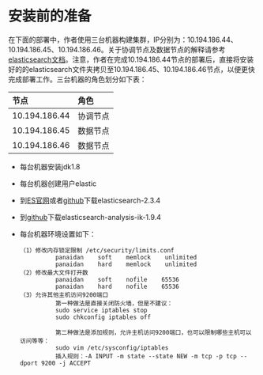 # 安装前的准备

在下面的部署中，作者使用三台机器构建集群，IP分别为：10.194.186.44、10.194.186.45、10.194.186.46。关于协调节点及数据节点的解释请参考[elasticsearch文档](http://www.elastic.co/guide/cn/elasticsearch/guide/current/index.html)。注意，作者在完成10.194.186.44节点的部署后，直接将安装好的的elasticsearch文件夹拷贝至10.194.186.45、10.194.186.46节点，以便更快完成部署工作。三台机器的角色划分如下表：

| 节点 | 角色 |
| :--- | :--- |
| 10.194.186.44 | 协调节点 |
| 10.194.186.45 | 数据节点 |
| 10.194.186.46 | 数据节点 |

* 每台机器安装jdk1.8
* 每台机器创建用户elastic
* 到[ES官网](http://www.elastic.co/)或者[github](https://github.com/elastic/elasticsearch)下载elasticsearch-2.3.4
* 到[github](https://github.com/medcl/elasticsearch-analysis-ik/tree/2.x)下载elasticsearch-analysis-ik-1.9.4
* 每台机器环境设置如下：

  ```
  （1）修改内存锁定限制 /etc/security/limits.conf
            panaidan    soft    memlock    unlimited
            panaidan    hard    memlock    unlimited
  （2）修改最大文件打开数
            panaidan    soft    nofile    65536
            panaidan    hard    nofile    65536
  （3）允许其他主机访问9200端口
            第一种做法是直接关闭防火墙，但是不建议：
            sudo service iptables stop
            sudo chkconfig iptables off

            第二种做法是添加规则，允许主机访问9200端口，也可以限制哪些主机可以访问等等：
            sudo vim /etc/sysconfig/iptables
            插入规则：-A INPUT -m state --state NEW -m tcp -p tcp --dport 9200 -j ACCEPT
  ```



